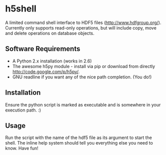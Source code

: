 h5shell
=======

A limited command shell interface to HDF5 files (http://www.hdfgroup.org/).
Currently only supports read-only operations, but will include copy, move and
delete operations on database objects.

Software Requirements
---------------------

* A Python 2.x installation (works in 2.6)
* The awesome h5py module - install via pip or download from
  directly http://code.google.com/p/h5py/.
* GNU readline if you want any of the nice path completion. (You do!)

Installation
-----

Ensure the python script is marked as executable and is somewhere in your
execution path. :)

Usage
-----

Run the script with the name of the hdf5 file as its argument to start the
shell.  The inline help system should tell you everything else you need to
know.  Have fun!
